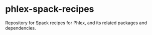 # phlex-spack-recipes
Repository for Spack recipes for Phlex, and its related packages and dependencies.
